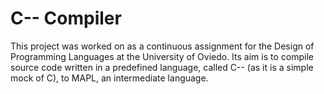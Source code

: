 # C-- Compiler

This project was worked on as a continuous assignment for the Design of Programming Languages at the
University of Oviedo. Its aim is to compile source code written in a predefined language, called
C-- (as it is a simple mock of C), to MAPL, an intermediate language.
